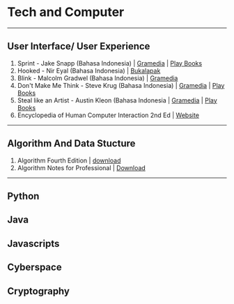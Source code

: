 # Tech and Computer
---
## User Interface/ User Experience
1. Sprint - Jake Snapp (Bahasa Indonesia) | [Gramedia](https://www.gramedia.com/products/sprint-republish) | [Play Books](https://play.google.com/store/books/details/Jake_Knapp_Sprint_Republish?id=LxRkDwAAQBAJ)
2. Hooked - Nir Eyal (Bahasa Indonesia) | [Bukalapak](https://www.bukalapak.com/p/hobi-koleksi/buku/bisnis/adaa4k-jual-hooked-nir-eyal?)
3. Blink - Malcolm Gradwel (Bahasa Indonesia) | [Gramedia](https://www.gramedia.com/author/author-malcolm-gladwell)
4. Don't Make Me Think - Steve Krug (Bahasa Indonesia) | [Gramedia](https://www.gramedia.com/products/conf-dont-make-me-think) | [Play Books](https://play.google.com/store/books/details/Steve_Krug_Don_t_Make_Me_Think?id=Q-VjCgAAQBAJ)
5. Steal like an Artist - Austin Kleon (Bahasa Indonesia | [Gramedia](https://www.gramedia.com/products/steal-like-an-artist) | [Play Books](https://play.google.com/store/books/details/Austin_Kleon_Steal_Like_An_Artist?id=73WqCgAAQBAJ)
6. Encyclopedia of Human Computer Interaction 2nd Ed | [Website](https://www.interaction-design.org/literature/book/the-encyclopedia-of-human-computer-interaction-2nd-ed)
---
## Algorithm And Data Stucture
1. Algorithm Fourth Edition | [download](http://algs4.cs.princeton.edu/home/)
2. Algorithm Notes for Professional | [Download](https://goalkicker.com/AlgorithmsBook/)
---
## Python
## Java
## Javascripts
## Cyberspace
## Cryptography
